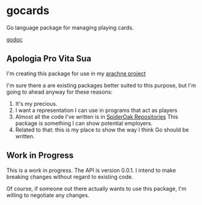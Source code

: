 # gocards
Go language package for managing playing cards.

[godoc](https://godoc.org/github.com/dougfort/gocards)

## Apologia Pro Vita Sua
I'm creating this package for use in my [arachne project](https://github.com/dougfort/arachne)

I'm sure there a are existing packages better suited to this purpose, but I'm
going to ahead anyway for these reasons:

1. It's my precious.
2. I want a representation I can use in programs that act as players
3. Almost all the code I've written is in [SpiderOak Repositories](https://github.com/SpiderOak)
   This package is something I can show potential employers.
4. Related to that: this is my place to show the way I think Go should be written.

## Work in Progress

This is a work in progress. The API is version 0.0.1. I intend to make breaking
changes without regard to existing code.

Of course, if someone out there actually wants to use this package, I'm willing
to negotiate any changes.
